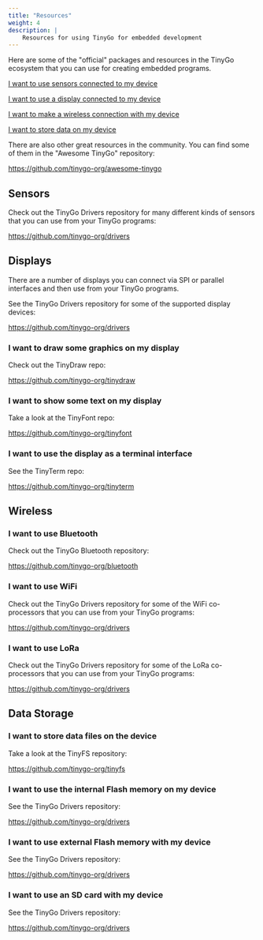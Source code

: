```yaml
---
title: "Resources"
weight: 4
description: |
    Resources for using TinyGo for embedded development
---
```


Here are some of the "official" packages and resources in the TinyGo ecosystem that you can use for creating embedded programs.

[I want to use sensors connected to my device](#sensors)

[I want to use a display connected to my device](#displays)

[I want to make a wireless connection with my device](#wireless)

[I want to store data on my device](#data-storage)

There are also other great resources in the community. You can find some of them in the "Awesome TinyGo" repository:

https://github.com/tinygo-org/awesome-tinygo


## Sensors

Check out the TinyGo Drivers repository for many different kinds of sensors that you can use from your TinyGo programs:

https://github.com/tinygo-org/drivers


## Displays

There are a number of displays you can connect via SPI or parallel interfaces and then use from your TinyGo programs.

See the TinyGo Drivers repository for some of the supported display devices:

https://github.com/tinygo-org/drivers

### I want to draw some graphics on my display

Check out the TinyDraw repo:

https://github.com/tinygo-org/tinydraw

### I want to show some text on my display

Take a look at the TinyFont repo:

https://github.com/tinygo-org/tinyfont

### I want to use the display as a terminal interface

See the TinyTerm repo:

https://github.com/tinygo-org/tinyterm


## Wireless

### I want to use Bluetooth

Check out the TinyGo Bluetooth repository:

https://github.com/tinygo-org/bluetooth

### I want to use WiFi

Check out the TinyGo Drivers repository for some of the WiFi co-processors that you can use from your TinyGo programs:

https://github.com/tinygo-org/drivers

### I want to use LoRa

Check out the TinyGo Drivers repository for some of the LoRa co-processors that you can use from your TinyGo programs:

https://github.com/tinygo-org/drivers


## Data Storage

### I want to store data files on the device

Take a look at the TinyFS repository:

https://github.com/tinygo-org/tinyfs

### I want to use the internal Flash memory on my device

See the TinyGo Drivers repository:

https://github.com/tinygo-org/drivers

### I want to use external Flash memory with my device

See the TinyGo Drivers repository:

https://github.com/tinygo-org/drivers

### I want to use an SD card with my device

See the TinyGo Drivers repository:

https://github.com/tinygo-org/drivers

